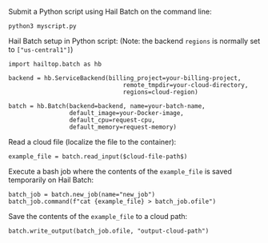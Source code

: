 Submit a Python script using Hail Batch on the command line:
```
python3 myscript.py
```

Hail Batch setup in Python script:
(Note: the backend `regions` is normally set to `["us-central1"]`)
```
import hailtop.batch as hb

backend = hb.ServiceBackend(billing_project=your-billing-project,
                                remote_tmpdir=your-cloud-directory,
                                regions=cloud-region)

batch = hb.Batch(backend=backend, name=your-batch-name,
                 default_image=your-Docker-image,  
                 default_cpu=request-cpu,
                 default_memory=request-memory)
```
Read a cloud file (localize the file to the container):
```
example_file = batch.read_input($cloud-file-path$)
```

Execute a bash job where the contents of the `example_file` is saved temporarily on Hail Batch:
```
batch_job = batch.new_job(name="new_job")
batch_job.command(f"cat {example_file} > batch_job.ofile")
```

Save the contents of the `example_file` to a cloud path:
```
batch.write_output(batch_job.ofile, "output-cloud-path")
```
